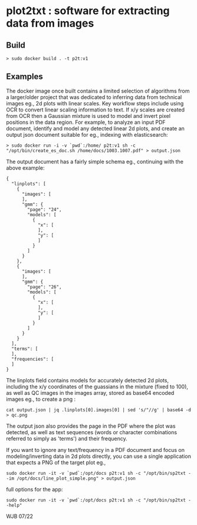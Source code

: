 # plot2txt : software for extracting data from images

## Build

```
> sudo docker build . -t p2t:v1
```

## Examples

The docker image once built contains a limited selection of algorithms from a larger/older project that was dedicated to inferring data from technical images eg., 2d plots with linear scales. Key workflow steps include using OCR to convert linear scaling information to text. If x/y scales are created from OCR then a Gaussian mixture is used to model and invert pixel positions in the data region. For example, to analyze an input PDF document, identify and model any detected linear 2d plots, and create an output json document suitable for eg., indexing with elasticsearch:

```
> sudo docker run -i -v `pwd`:/home/ p2t:v1 sh -c "/opt/bin/create_es_doc.sh /home/docs/1003.1007.pdf" > output.json
```

The output document has a fairly simple schema eg., continuing with the above example: 

```
{
  "linplots": [
    {
      "images": [
      ],
      "gmm": {
        "page": "24",
        "models": [
          {
            "x": [
            ],
            "y": [
            ]
          }
        ]
      }
    },
    {
      "images": [
      ],
      "gmm": {
        "page": "26",
        "models": [
          {
            "x": [
            ],
            "y": [
            ]
          }
        ]
      }
    }
  ],
  "terms": [
  ],
  "frequencies": [
  ]
}
```
The linplots field contains models for accurately detected 2d plots, including the x/y coordinates of the guassians in the mixture (fixed to 100), as well as QC images in the images array, stored as base64 encoded images eg., to create a png : 

```
cat output.json | jq .linplots[0].images[0] | sed 's/"//g' | base64 -d > qc.png

```

The output json also provides the page in the PDF where the plot was detected, as well as text sequences (words or character combinations referred to simply as 'terms') and their frequency.

If you want to ignore any text/frequency in a PDF document and focus on modeling/inverting data in 2d plots directly, you can use a single application that expects a PNG of the target plot eg.,

```
sudo docker run -it -v `pwd`:/opt/docs p2t:v1 sh -c "/opt/bin/sp2txt --im /opt/docs/line_plot_simple.png" > output.json

```

full options for the app:
```
sudo docker run -it -v `pwd`:/opt/docs p2t:v1 sh -c "/opt/bin/sp2txt --help" 
```


WJB 07/22 
